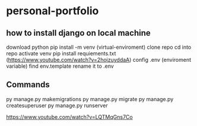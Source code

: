 # personal-portfolio

##  how to install django on local machine

download python
pip install -m venv (virtual-enviroment)
clone repo
cd into repo
activate venv
pip install requiements.txt (https://www.youtube.com/watch?v=2hojzuyddaA)
config .env (enviroment variable) find env.template rename it to .env

## Commands
py manage.py makemigrations
py manage.py migrate
py manage.py createsuperuser
py manage.py runserver


https://www.youtube.com/watch?v=LQTMqGns7Co